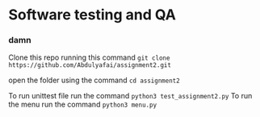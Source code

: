 # Software testing and QA

### damn

Clone this repo running this command ``` git clone https://github.com/Abdulyafai/assignment2.git ```

open the folder using the command ``` cd assignment2 ```

To run unittest file run the command ``` python3 test_assignment2.py ``` 
To run the menu run the command ``` python3 menu.py ```
